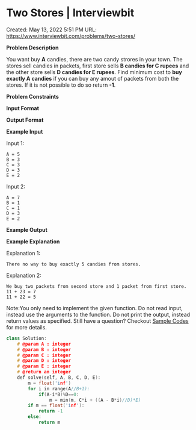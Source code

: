 # Two Stores | Interviewbit

Created: May 13, 2022 5:51 PM
URL: https://www.interviewbit.com/problems/two-stores/

**Problem Description**

You want buy **A** candies, there are two candy strores in your town.
The stores sell candies in packets, first store sells **B candies for C rupees** and the other store sells **D candies for E rupees**.
Find minimum cost to **buy exactly A candies** if you can buy any amout of packets from both the stores.
If it is not possible to do so return **-1**.

**Problem Constraints**

**Input Format**

**Output Format**

**Example Input**

Input 1:

```
A = 5
B = 3
C = 3
D = 3
E = 2

```

Input 2:

```
A = 7
B = 1
C = 1
D = 3
E = 2

```

**Example Output**

**Example Explanation**

Explanation 1:

```
There no way to buy exactly 5 candies from stores.

```

Explanation 2:

```
We buy two packets from second store and 1 packet from first store.
11 + 23 = 7
11 + 22 = 5

```

Note:You only need to implement the given function. Do not read input, instead use the arguments to the function. Do not print the output, instead return values as specified. Still have a question? Checkout [Sample Codes](https://www.interviewbit.com/pages/sample_codes/) for more details.

```cpp
class Solution:
    # @param A : integer
    # @param B : integer
    # @param C : integer
    # @param D : integer
    # @param E : integer
    # @return an integer
    def solve(self, A, B, C, D, E):
        m = float('inf')
        for i in range(A//B+1):
            if(A-i*B)%D==0:
                m = min(m, C*i + ((A - B*i)//D)*E)
        if m == float('inf'):
            return -1
        else:
            return m
```